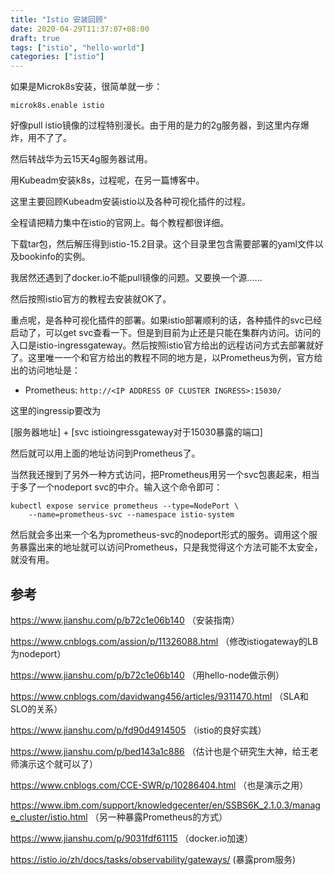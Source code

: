```yaml
---
title: "Istio 安装回顾"
date: 2020-04-29T11:37:07+08:00
draft: true
tags: ["istio", "hello-world"]
categories: ["istio"]
---
```


如果是Microk8s安装，很简单就一步：

```
microk8s.enable istio
```

好像pull istio镜像的过程特别漫长。由于用的是力的2g服务器，到这里内存爆炸，用不了了。

然后转战华为云15天4g服务器试用。

用Kubeadm安装k8s，过程呢，在另一篇博客中。

这里主要回顾Kubeadm安装istio以及各种可视化插件的过程。

全程请把精力集中在istio的官网上。每个教程都很详细。

下载tar包，然后解压得到istio-15.2目录。这个目录里包含需要部署的yaml文件以及bookinfo的实例。

我居然还遇到了docker.io不能pull镜像的问题。又要换一个源…… 

然后按照istio官方的教程去安装就OK了。

重点呢，是各种可视化插件的部署。如果istio部署顺利的话，各种插件的svc已经启动了，可以get svc查看一下。但是到目前为止还是只能在集群内访问。访问的入口是istio-ingressgateway。然后按照istio官方给出的远程访问方式去部署就好了。这里唯一一个和官方给出的教程不同的地方是，以Prometheus为例，官方给出的访问地址是：

- Prometheus: `http://<IP ADDRESS OF CLUSTER INGRESS>:15030/`

这里的ingressip要改为

[服务器地址] + [svc istioingressgateway对于15030暴露的端口]

然后就可以用上面的地址访问到Prometheus了。

当然我还搜到了另外一种方式访问，把Prometheus用另一个svc包裹起来，相当于多了一个nodeport svc的中介。输入这个命令即可：

```shell
kubectl expose service prometheus --type=NodePort \
    --name=prometheus-svc --namespace istio-system
```

然后就会多出来一个名为prometheus-svc的nodeport形式的服务。调用这个服务暴露出来的地址就可以访问Prometheus，只是我觉得这个方法可能不太安全，就没有用。

## 参考

https://www.jianshu.com/p/b72c1e06b140 （安装指南）

https://www.cnblogs.com/assion/p/11326088.html （修改istiogateway的LB为nodeport）

https://www.jianshu.com/p/b72c1e06b140 （用hello-node做示例）

https://www.cnblogs.com/davidwang456/articles/9311470.html （SLA和SLO的关系）

https://www.jianshu.com/p/fd90d4914505 （istio的良好实践）

https://www.jianshu.com/p/bed143a1c886 （估计也是个研究生大神，给王老师演示这个就可以了）

https://www.cnblogs.com/CCE-SWR/p/10286404.html （也是演示之用）

https://www.ibm.com/support/knowledgecenter/en/SSBS6K_2.1.0.3/manage_cluster/istio.html （另一种暴露Prometheus的方式）

https://www.jianshu.com/p/9031fdf61115 （docker.io加速）

https://istio.io/zh/docs/tasks/observability/gateways/ (暴露prom服务)